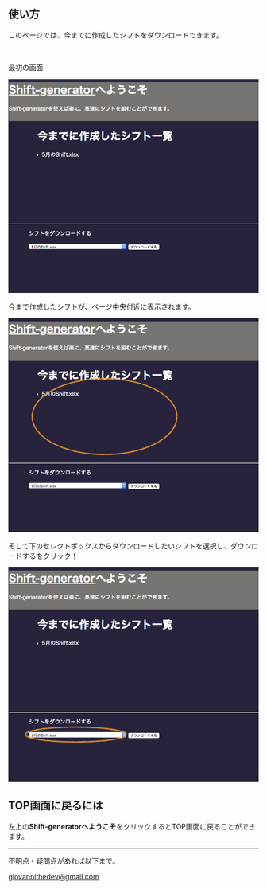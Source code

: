 ## 使い方

このページでは、今までに作成したシフトをダウンロードできます。

<br>

最初の画面  


![最初の画面](https://github.com/drumgiovanni/shiftgenerator2/blob/master/assets/ss3.png)  


今まで作成したシフトが、ページ中央付近に表示されます。  
 

![シフト表示](https://github.com/drumgiovanni/shiftgenerator2/blob/master/assets/ss4.png)  


そして下のセレクトボックスからダウンロードしたいシフトを選択し、ダウンロードするをクリック！  

![ダウンロード方法](https://github.com/drumgiovanni/shiftgenerator2/blob/master/assets/ss5.png)  


## TOP画面に戻るには

左上の**Shift-generatorへようこそ**をクリックするとTOP画面に戻ることができます。


---  



不明点・疑問点があれば以下まで。  

giovannithedev@gmail.com


